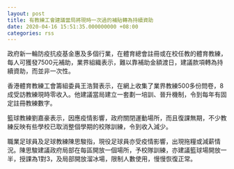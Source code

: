```yaml
---
layout: post
title: 有教練工會建議當局將現時一次過的補貼轉為持續資助
date: 2020-04-16 15:51:35.000000000 +08:00
categories: rss
---
```


政府新一輪防疫抗疫基金惠及多個行業，在體育總會註冊或在校任教的體育教練，每人可獲發7500元補助，業界組織表示，難以靠補助金額渡日，建議款項轉為持續資助，而並非一次性。

香港體育教練工會籌組委員王浩賢表示，在網上收集了業界教練500多份問卷，8成受訪教練現時零收入。他建議當局建立一套劃一培訓、晉升機制，令到每年有固定註冊教練數字。

籃球教練劉嘉豪表示，因應疫情影響，政府關閉運動場所，而且復課無期，不少教練反映有些學校已取消整個學期的校隊訓練，令到收入減少。

職業足球員及足球教練陳思駿指，現役足球員亦受疫情影響，出現拖糧或減薪情況。陳思駿建議政府局部在每區開放一個場所，予校隊訓練，亦建議籃球場開放一半，授課為1對3，及局部開放溜冰場，限制人數使用，慢慢恢復正常。
